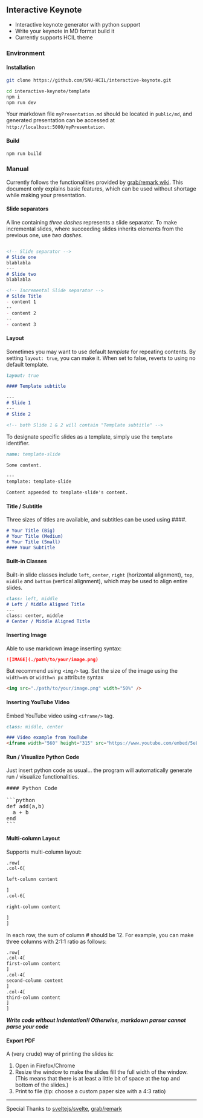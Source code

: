 ## Interactive Keynote

- Interactive keynote generator with python support
- Write your keynote in MD format build it
- Currently supports HCIL theme


### Environment

#### Installation

```bash
git clone https://github.com/SNU-HCIL/interactive-keynote.git

cd interactive-keynote/template
npm i
npm run dev
```

Your markdown file `myPresentation.md` should be located in `public/md`, and generated presentation can be accessed at `http://localhost:5000/myPresentation`.

#### Build

```bash
npm run build
```



### Manual

Currently follows the functionalities provided by [grab/remark wiki](https://github.com/gnab/remark/wiki). 
This document only explains basic features, which can be used without shortage while making your presentation.

#### Slide separators


A line containing *three dashes* represents a slide separator. To make incremental slides, where succeeding slides inherits elements from the previous one, use *two dashes*.

```markdown

<!-- Slide separator -->
# Slide one
blablabla
---
# Slide two
blablabla

<!-- Incremental Slide separator -->
# Silde Title 
- content 1
--
- content 2
--
- content 3
```

#### Layout

Sometimes you may want to use default *template* for repeating contents. By setting `layout: true`, you can make it. 
When set to false, reverts to using no default template.

```markdown
layout: true

#### Template subtitle

---
# Slide 1
---
# Slide 2 

<!-- both Slide 1 & 2 will contain "Template subtitle" -->
```

To designate specific slides as a template, simply use the `template` identifier.

```markdown
name: template-slide

Some content.

---
template: template-slide

Content appended to template-slide's content.
```


#### Title / Subtitle

Three sizes of titles are available, and subtitles can be used using ####.

```markdown
# Your Title (Big)
# Your Title (Medium)
# Your Title (Small)    
#### Your Subtitle   
```

#### Built-in Classes

Built-in slide classes include `left`, `center`, `right` (horizontal alignment), `top`, `middle` and `bottom` (vertical alignment), which may be used to align entire slides.

```markdown
class: left, middle
# Left / Middle Aligned Title
---
class: center, middle
# Center / Middle Aligned Title
```

#### Inserting Image

Able to use markdown image inserting syntax:
```markdown
![IMAGE](./path/to/your/image.png)
```

But recommend using `<img/>` tag. Set the size of the image using the `width=n%` or `width=n px` attribute syntax 

```html
<img src="./path/to/your/image.png" width="50%" />
```

#### Inserting YouTube Video

Embed YouTube video using `<iframe/>` tag.

```markdown
class: middle, center

### Video example from YouTube
<iframe width="560" height="315" src="https://www.youtube.com/embed/5eLcHJLDlI8" frameborder="0" allow="encrypted-media" allowfullscreen></iframe>
```

#### Run / Visualize Python Code

Just insert python code as usual... the program will automatically generate run / visualize functionalities.

<pre>
#### Python Code

```python
def add(a,b)
  a + b
end
```</pre>

#### Multi-column Layout

Supports multi-column layout:

```markdown
.row[
.col-6[

left-column content

]
.col-6[

right-column content

]
]
```

In each row, the sum of column # should be 12. For example, you can make three columns with 2:1:1 ratio as follows:

```markdown
.row[
.col-4[
first-column content
]
.col-4[
second-column content
]
.col-4[
third-column content
]
]
```

***Write code without Indentation!! Otherwise, markdown parser cannot parse your code***

#### Export PDF

A (very crude) way of printing the slides is:

1. Open in Firefox/Chrome
2. Resize the window to make the slides fill the full width of the window. (This means that there is at least a little bit of space at the top and bottom of the slides.)
3. Print to file (tip: choose a custom paper size with a 4:3 ratio)

---

Special Thanks to [sveltejs/svelte](https://github.com/sveltejs/svelte), [grab/remark](https://github.com/gnab/remark/wiki)


